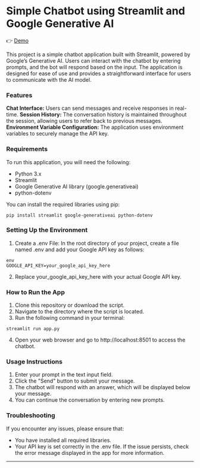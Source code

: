 # Simple Chatbot using Streamlit and Google Generative AI

👉 [Demo](https://mini-projects-gemini-chatbot.streamlit.app/)

This project is a simple chatbot application built with Streamlit, powered by Google’s Generative AI. Users can interact with the chatbot by entering prompts, and the bot will respond based on the input. The application is designed for ease of use and provides a straightforward interface for users to communicate with the AI model.

### Features
**Chat Interface:** Users can send messages and receive responses in real-time.
**Session History:** The conversation history is maintained throughout the session, allowing users to refer back to previous messages.
**Environment Variable Configuration:** The application uses environment variables to securely manage the API key.

### Requirements
To run this application, you will need the following:

- Python 3.x
- Streamlit
- Google Generative AI library (google.generativeai)
- python-dotenv

You can install the required libraries using pip:

```
pip install streamlit google-generativeai python-dotenv
```

### Setting Up the Environment
1. Create a .env File: In the root directory of your project, create a file named .env and add your Google API key as follows:
```
env
GOOGLE_API_KEY=your_google_api_key_here
```
2. Replace your_google_api_key_here with your actual Google API key.

### How to Run the App
1. Clone this repository or download the script.
2. Navigate to the directory where the script is located.
3. Run the following command in your terminal:

```
streamlit run app.py
```
4. Open your web browser and go to http://localhost:8501 to access the chatbot.

### Usage Instructions
1. Enter your prompt in the text input field.
2. Click the "Send" button to submit your message.
3. The chatbot will respond with an answer, which will be displayed below your message.
4. You can continue the conversation by entering new prompts.

### Troubleshooting
If you encounter any issues, please ensure that:

- You have installed all required libraries.
- Your API key is set correctly in the .env file.
If the issue persists, check the error message displayed in the app for more information.

---
